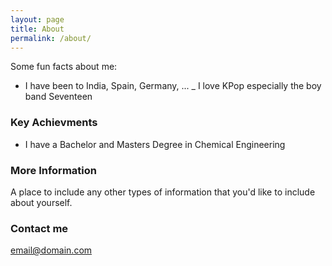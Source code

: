 ```yaml
---
layout: page
title: About
permalink: /about/
---
```


Some fun facts about me:
- I have been to India, Spain, Germany, ...
_ I love KPop especially the boy band Seventeen

### Key Achievments
 
 - I have a Bachelor and Masters Degree in Chemical Engineering
 
### More Information

A place to include any other types of information that you'd like to include about yourself.

### Contact me

[email@domain.com](mailto:email@domain.com)